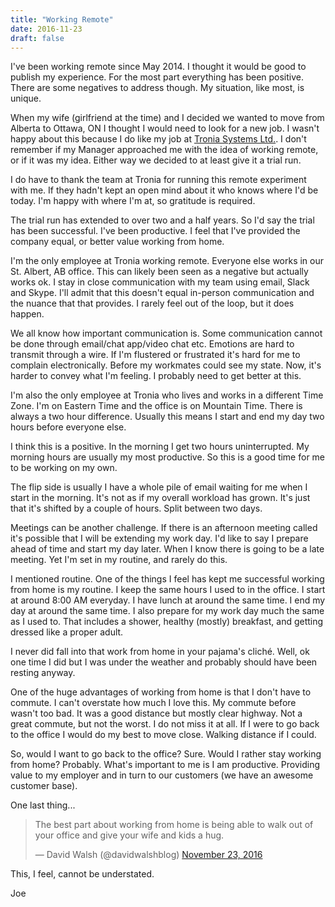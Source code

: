 ```yaml
---
title: "Working Remote"
date: 2016-11-23
draft: false
---
```

I've been working remote since May 2014. I thought it would be good to publish my experience. For the most part everything has been positive. There are some negatives to address though. My situation, like most, is unique.

When my wife (girlfriend at the time) and I decided we wanted to move from Alberta to Ottawa, ON I thought I would need to look for a new job. I wasn't happy about this because I do like my job at [Tronia Systems Ltd.](http://www.tronia.com/). I don't remember if my Manager approached me with the idea of working remote, or if it was my idea. Either way we decided to at least give it a trial run.

I do have to thank the team at Tronia for running this remote experiment with me. If they hadn't kept an open mind about it who knows where I'd be today. I'm happy with where I'm at, so gratitude is required.

The trial run has extended to over two and a half years. So I'd say the trial has been successful. I've been productive. I feel that I've provided the company equal, or better value working from home.

I'm the only employee at Tronia working remote. Everyone else works in our St. Albert, AB office. This can likely been seen as a negative but actually works ok. I stay in close communication with my team using email, Slack and Skype. I'll admit that this doesn't equal in-person communication and the nuance that that provides. I rarely feel out of the loop, but it does happen.

We all know how important communication is. Some communication cannot be done through email/chat app/video chat etc. Emotions are hard to transmit through a wire. If I'm flustered or frustrated it's hard for me to complain electronically. Before my workmates could see my state. Now, it's harder to convey what I'm feeling. I probably need to get better at this.

I'm also the only employee at Tronia who lives and works in a different Time Zone. I'm on Eastern Time and the office is on Mountain Time. There is always a two hour difference. Usually this means I start and end my day two hours before everyone else. 

I think this is a positive. In the morning I get two hours uninterrupted. My morning hours are usually my most productive. So this is a good time for me to be working on my own. 

The flip side is usually I have a whole pile of email waiting for me when I start in the morning. It's not as if my overall workload has grown. It's just that it's shifted by a couple of hours. Split between two days.

Meetings can be another challenge. If there is an afternoon meeting called it's possible that I will be extending my work day. I'd like to say I prepare ahead of time and start my day later. When I know there is going to be a late meeting. Yet I'm set in my routine, and rarely do this.

I mentioned routine. One of the things I feel has kept me successful working from home is my routine. I keep the same hours I used to in the office. I start at around 8:00 AM everyday. I have lunch at around the same time. I end my day at around the same time. I also prepare for my work day much the same as I used to. That includes a shower, healthy (mostly) breakfast, and getting dressed like a proper adult. 

I never did fall into that work from home in your pajama's cliché. Well, ok one time I did but I was under the weather and probably should have been resting anyway.

One of the huge advantages of working from home is that I don't have to commute. I can't overstate how much I love this. My commute before wasn't too bad. It was a good distance but mostly clear highway. Not a great commute, but not the worst. I do not miss it at all. If I were to go back to the office I would do my best to move close. Walking distance if I could.

So, would I want to go back to the office? Sure. Would I rather stay working from home? Probably. What's important to me is I am productive. Providing value to my employer and in turn to our customers (we have an awesome customer base).

One last thing...

<blockquote class="twitter-tweet" data-lang="en"><p lang="en" dir="ltr">The best part about working from home is being able to walk out of your office and give your wife and kids a hug.</p>&mdash; David Walsh (@davidwalshblog) <a href="https://twitter.com/davidwalshblog/status/801472143447965696">November 23, 2016</a></blockquote>
<script async src="//platform.twitter.com/widgets.js" charset="utf-8"></script>

This, I feel, cannot be understated.

Joe


